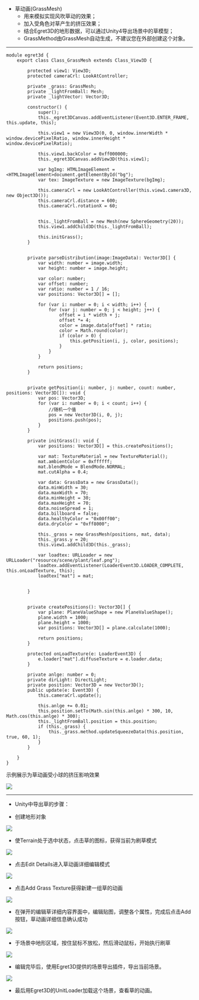 
* 草动画(GrassMesh)
	* 用来模拟实现风吹草动的效果；
	* 加入受角色对草产生的挤压效果；
	* 结合Egret3D的地形数据，可以通过Unity4导出场景中的草模型；
	* GrassMethod由GrassMesh自动生成，不建议您在外部创建这个对象。
	
----------

	module egret3d {
	    export class Class_GrassMesh extends Class_View3D {
	
	        protected view1: View3D;
	        protected cameraCrl: LookAtController;
	
	        private _grass: GrassMesh;
	        private _lightFromBall: Mesh;
	        private _lightVector: Vector3D;
	
	        constructor() {
	            super();
	            this._egret3DCanvas.addEventListener(Event3D.ENTER_FRAME, this.update, this);
	
	            this.view1 = new View3D(0, 0, window.innerWidth * window.devicePixelRatio, window.innerHeight * window.devicePixelRatio);
	
	            this.view1.backColor = 0xff000000;
	            this._egret3DCanvas.addView3D(this.view1);
	
	            var bgImg: HTMLImageElement = <HTMLImageElement>document.getElementById("bg");
	            var tex: ImageTexture = new ImageTexture(bgImg);
	
	            this.cameraCrl = new LookAtController(this.view1.camera3D, new Object3D());
	            this.cameraCrl.distance = 600;
	            this.cameraCrl.rotationX = 60;
	
	
	            this._lightFromBall = new Mesh(new SphereGeometry(20));
	            this.view1.addChild3D(this._lightFromBall);
	
	            this.initGrass();
	        }
	
	
	        private parseDistribution(image:ImageData): Vector3D[] {
	            var width: number = image.width;
	            var height: number = image.height;
	
	            var color: number;
	            var offset: number;
	            var ratio: number = 1 / 16;
	            var positions: Vector3D[] = [];
	
	            for (var i: number = 0; i < width; i++) {
	                for (var j: number = 0; j < height; j++) {
	                    offset = i * width + j;
	                    offset *= 4;
	                    color = image.data[offset] * ratio;
	                    color = Math.round(color);
	                    if (color > 0) {
	                        this.getPosition(i, j, color, positions);
	                    }
	                }
	            }
	
	            return positions;
	        }
	
	
	        private getPosition(i: number, j: number, count: number, positions: Vector3D[]): void {
	            var pos: Vector3D;
	            for (var i: number = 0; i < count; i++) {
	                //随机一个值
	                pos = new Vector3D(i, 0, j);
	                positions.push(pos);
	            }
	        }
	
	        private initGrass(): void {
	            var positions: Vector3D[] = this.createPositions();
	
	            var mat: TextureMaterial = new TextureMaterial();
	            mat.ambientColor = 0xffffff;
	            mat.blendMode = BlendMode.NORMAL;
	            mat.cutAlpha = 0.4;
	
	            var data: GrassData = new GrassData();
	            data.minWidth = 30;
	            data.maxWidth = 70;
	            data.minHeight = 30;
	            data.maxHeight = 70;
	            data.noiseSpread = 1;
	            data.billboard = false;
	            data.healthyColor = "0x00ff00";
	            data.dryColor = "0xff8000";
	
	            this._grass = new GrassMesh(positions, mat, data);
	            this._grass.y = 20;
	            this.view1.addChild3D(this._grass);
	
	            var loadtex: URLLoader = new URLLoader("resource/scene/plant/leaf.png");
	            loadtex.addEventListener(LoaderEvent3D.LOADER_COMPLETE, this.onLoadTexture, this);
	            loadtex["mat"] = mat;
	
	
	        }
	
	
	        private createPositions(): Vector3D[] {
	            var plane: PlaneValueShape = new PlaneValueShape();
	            plane.width = 1000;
	            plane.height = 1000;
	            var positions: Vector3D[] = plane.calculate(1000);
	
	            return positions;
	        }
	
	        protected onLoadTexture(e: LoaderEvent3D) {
	            e.loader["mat"].diffuseTexture = e.loader.data;
	        }
	
	        private anlge: number = 0;
	        private dirLight: DirectLight;
	        private position: Vector3D = new Vector3D();
	        public update(e: Event3D) {
	            this.cameraCrl.update();
	
	            this.anlge += 0.01;
	            this.position.setTo(Math.sin(this.anlge) * 300, 10, Math.cos(this.anlge) * 300);
	            this._lightFromBall.position = this.position;
	            if (this._grass) {
	                this._grass.method.updateSqueezeData(this.position, true, 60, 1);
	            }
	        }
	
	    }
	} 
            
示例展示为草动画受小球的挤压影响效果

![](grass/grassAnim.gif)

----------

* Unity中导出草的步骤：
	
* 创建地形对象

![](grass/grass1.png)

* 使Terrain处于选中状态，点击草的图标，获得当前为刷草模式

![](grass/grass2.png)

* 点击Edit Details进入草动画详细编辑模式

![](grass/grass3.png)

* 点击Add Grass Texture获得新建一组草的动画

![](grass/grass4.png)

* 在弹开的编辑草详细内容界面中，编辑贴图，调整各个属性，完成后点击Add按钮，草动画详细信息确认成功

![](grass/grass5.png)

* 于场景中地形区域，按住鼠标不放松，然后滑动鼠标，开始执行刷草

![](grass/grass6.png)

* 编辑完毕后，使用Egret3D提供的场景导出插件，导出当前场景。

![](grass/grass7.png)

* 最后用Egret3D的UnitLoader加载这个场景，查看草的动画。
